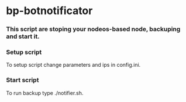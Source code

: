# bp-botnotificator
### This script are stoping your nodeos-based node, backuping and start it.
### Setup script
To setup script change parameters and ips in config.ini.
### Start script
To run backup type ./notifier.sh.
